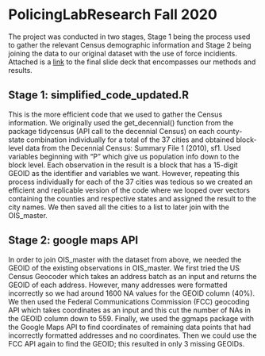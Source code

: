 # PolicingLabResearch Fall 2020

The project was conducted in two stages, Stage 1 being the process used to gather the relevant Census demographic information and Stage 2 being joining the data to our original dataset with the use of force incidients. Attached is a [link](https://docs.google.com/presentation/d/1cPYxRZC9R3QHfxb1EbvBnYnOpdTCMtkQmqvCT0t5TeQ/edit?usp=sharing) to the final slide deck that encompasses our methods and results.

## Stage 1: simplified_code_updated.R

This is the more efficient code that we used to gather the Census information. We originally used the get_decennial() function from the package tidycensus (API call to the decennial Census) on each county-state combination individually for a total of the 37 cities and obtained block-level data from the Decennial Census: Summary File 1 (2010), sf1. 
Used variables beginning with “P” which give us population info down to the block level. Each observation in the result is a block that has a 15-digit GEOID as the identifier and variables we want. However, repeating this process individually for each of the 37 cities was tedious so we created an efficient and replicable version of the code where we looped over vectors containing the counties and respective states and assigned the result to the city names.
We then saved all the cities to a list to later join with the OIS_master. 

## Stage 2: google maps API

In order to join OIS_master with the dataset from above, we needed the GEOID of the existing observations in OIS_master. We first tried the US Census Geocoder which takes an address batch as an input and returns the GEOID of each address. However, many addresses were formatted incorrectly so we had around 1600 NA values for the GEOID column (40%). We then used the Federal Communications Commission (FCC) geocoding API which takes coordinates as an input and 
this cut the number of NAs in the GEOID column down to 559. Finally, we used the ggmaps package with the Google Maps API to find coordinates of remaining data points that had incorrectly formatted addresses and no coordinates. Then we could use the FCC API again to find the GEOID; this resulted in only 3 missing GEOIDs. 






